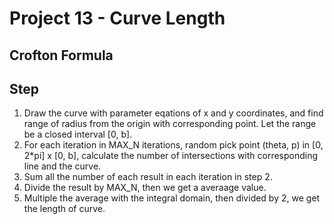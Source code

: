 # Project 13 - Curve Length
## Crofton Formula

## Step
1. Draw the curve with parameter eqations of x and y coordinates, and find range of radius from the origin with corresponding point. Let the range be a closed interval [0, b].
2. For each iteration in MAX_N iterations, random pick point (theta, p) in [0, 2\*pi] x [0, b], calculate the number of intersections with corresponding line and the curve.
3. Sum all the number of each result in each iteration in step 2.
4. Divide the result by MAX_N, then we get a averaage value.
5. Multiple the average with the integral domain, then divided by 2, we get the length of curve.
